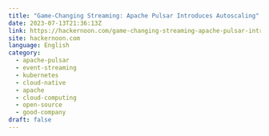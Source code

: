 ```yaml
---
title: "Game-Changing Streaming: Apache Pulsar Introduces Autoscaling"
date: 2023-07-13T21:36:13Z
link: https://hackernoon.com/game-changing-streaming-apache-pulsar-introduces-autoscaling?source=rss&utm_medium=RSS&utm_source=news.12bit.vn
site: hackernoon.com
language: English
category:
  - apache-pulsar
  - event-streaming
  - kubernetes
  - cloud-native
  - apache
  - cloud-computing
  - open-source
  - good-company
draft: false
---
```

